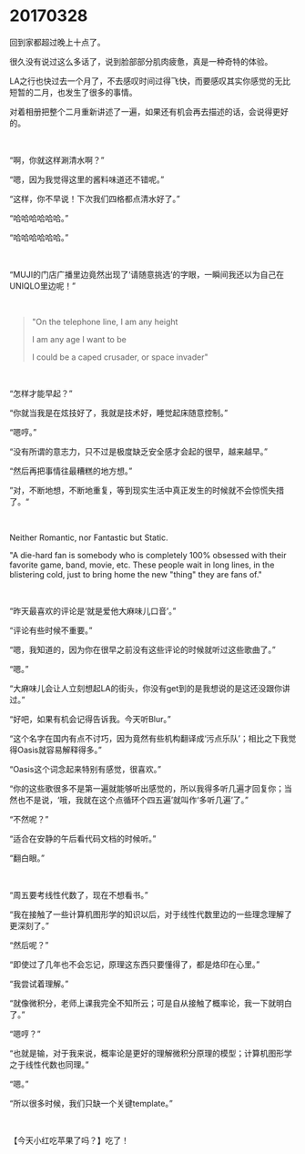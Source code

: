 # 20170328

回到家都超过晚上十点了。

很久没有说过这么多话了，说到脸部部分肌肉疲惫，真是一种奇特的体验。

LA之行也快过去一个月了，不去感叹时间过得飞快，而要感叹其实你感觉的无比短暂的二月，也发生了很多的事情。

对着相册把整个二月重新讲述了一遍，如果还有机会再去描述的话，会说得更好的。

<br/>

“啊，你就这样涮清水啊？”

“嗯，因为我觉得这里的酱料味道还不错呢。”

“这样，你不早说！下次我们四格都点清水好了。”

“哈哈哈哈哈哈。”

“哈哈哈哈哈哈。”

<br/>

“MUJI的门店广播里边竟然出现了‘请随意挑选’的字眼，一瞬间我还以为自己在UNIQLO里边呢！”

<br/>

> "On the telephone line, I am any height 
>
> I am any age I want to be 
>
> I could be a caped crusader, or space invader"

<br/>

“怎样才能早起？”

“你就当我是在炫技好了，我就是技术好，睡觉起床随意控制。”

“嗯哼。”

“没有所谓的意志力，只不过是极度缺乏安全感才会起的很早，越来越早。”

“然后再把事情往最糟糕的地方想。”

”对，不断地想，不断地重复，等到现实生活中真正发生的时候就不会惊慌失措了。“

<br/>

Neither Romantic, nor Fantastic but Static.

"A die-hard fan is somebody who is completely 100% obsessed with their favorite game, band, movie, etc. These people wait in long lines, in the blistering cold, just to bring home the new "thing" they are fans of."

<br/>

“昨天最喜欢的评论是‘就是爱他大麻味儿口音’。”

“评论有些时候不重要。”

“嗯，我知道的，因为你在很早之前没有这些评论的时候就听过这些歌曲了。”

“嗯。”

“大麻味儿会让人立刻想起LA的街头，你没有get到的是我想说的是这还没跟你讲过。”

“好吧，如果有机会记得告诉我。今天听Blur。”

“这个名字在国内有点不讨巧，因为竟然有些机构翻译成‘污点乐队’；相比之下我觉得Oasis就容易解释得多。”

“Oasis这个词念起来特别有感觉，很喜欢。”

“你的这些歌很多不是第一遍就能够听出感觉的，所以我得多听几遍才回复你；当然也不是说，‘哦，我就在这个点循环个四五遍’就叫作‘多听几遍’了。”

“不然呢？”

“适合在安静的午后看代码文档的时候听。”

“翻白眼。”

 <br/>

“周五要考线性代数了，现在不想看书。”

“我在接触了一些计算机图形学的知识以后，对于线性代数里边的一些理念理解了更深刻了。”

“然后呢？”

“即使过了几年也不会忘记，原理这东西只要懂得了，都是烙印在心里。”

“我尝试着理解。”

“就像微积分，老师上课我完全不知所云；可是自从接触了概率论，我一下就明白了。”

“嗯哼？”

“也就是输，对于我来说，概率论是更好的理解微积分原理的模型；计算机图形学之于线性代数也同理。”

“嗯。”

“所以很多时候，我们只缺一个关键template。”

<br/>

【今天小红吃苹果了吗？】吃了！

